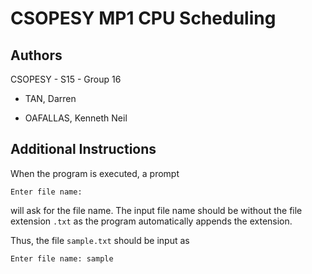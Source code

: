 # CSOPESY MP1 CPU Scheduling 

## Authors

CSOPESY - S15 - Group 16

- TAN, Darren

- OAFALLAS, Kenneth Neil

## Additional Instructions

When the program is executed, a prompt
```
Enter file name:
```
will ask for the file name. The input file name should be without the file extension `.txt` as the program automatically appends the extension.

Thus, the file `sample.txt` should be input as

```
Enter file name: sample
```
